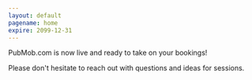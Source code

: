 ```yaml
---
layout: default
pagename: home
expire: 2099-12-31
---
```

PubMob.com is now live and ready to take on your bookings!

Please don't hesitate to reach out with questions and ideas for sessions.

